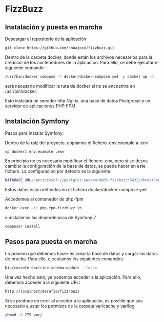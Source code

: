 # FizzBuzz
## Instalación y puesta en marcha
Descargar el repositorio de la aplicación
```bash
git clone https://github.com/chuajose/fizzbuzz.git
```

Dentro de la carpeta docker, donde están los archivos necesarios para la creación de los contenedores de la aplicación. Para ello, se debe ejecutar el siguiente comando:

```bash
/usr/bin/docker compose -f docker/docker-compose.yml -p docker up -d
```
será necesario modificar la ruta de docker si no se encuentra en /usr/bin/docker.

Esto instalará un servidor http Nginx, una base de datos Postgresql y un servidor de aplicaciones PHP-FPM.
## Instalación Symfony
Pasos para instalar Symfony:

Dentro de la raíz del proyecto, copiamos el fichero .env.example a .env
```bash
cp docker/.env.example .env
```
En principio no es necesario modificar el fichero .env, pero si se desea cambiar la configuración de la base de datos, se puede hacer en este fichero.
La configuración por defecto es la siguiente:
```bash
DATABASE_URL="postgresql://postgres:password@db-fizzbuzz:5432/dbtest?serverVersion=16&charset=utf8"
```
Estos datos están definidos en el fichero docker/docker-compose.yml

Accedemos al contenedor de php-fpm
```bash
docker exec -it php-fpm-fizzbuzz sh
```
e instalamos las dependencias de Symfony 7
```bash
composer install
```

## Pasos para puesta en marcha
Lo primero que debemos hacer es crear la base de datos y cargar los datos de prueba.
Para ello, ejecutamos los siguientes comandos:
```bash
bin/console doctrine:schema:update --force
```
Una vez hecho esto, ya podemos acceder a la aplicación. Para ello, debemos acceder a la siguiente URL:
```bash
http://localhost/desafio/fizz/buzz
```

Si se produce un error al acceder a la aplicación, es posible que sea necesario ajustar los permisos de la carpeta var/cache y var/log
```bash
chmod -R 775 var/
```